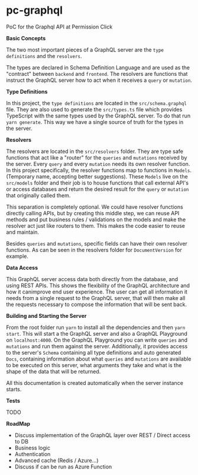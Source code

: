 # pc-graphql
PoC for the Graphql API at Permission Click

**Basic Concepts**

The two most important pieces of a GraphQL server are the `type definitions` and the `resolvers`. 

The types are declared in Schema Definition Language and are used as the "contract" between `backend` and `frontend`.
The resolvers are functions that instruct the GraphQL server how to act when it receives a `query` or `mutation`.

**Type Definitions**

In this project, the `type definitions` are located in the `src/schema.graphql` file. They are also used to generate the `src/types.ts` file which provides TypeScript with the
same types used by the GraphQL server. To do that run `yarn generate`. This way we have a single source of truth for the types in the server.

**Resolvers**

The resolvers are located in the `src/resolvers` folder. They are type safe functions that act like a "router" for the `queries` and `mutations` received by the server.
Every `query` and every `mutation` needs its own resolver function. In this project specifically, the resolver functions map to functions in `Models`. (Temporary name, accepting
better suggestions). These `Models` live on the `src/models` folder and their job is to house functions that call external API's or access databases and return the desired 
result for the `query` or `mutation` that originally called them.

This separation is completely optional. We could have resolver functions directly calling APIs, but by creating this middle step, we can reuse API methods and put business
rules / validations on the models and make the resolver act just like routers to them. This makes the code easier to reuse and maintain.

Besides `queries` and `mutations`, specific fields can have their own resolver functions. As can be seen in the resolvers folder for `DocumentVersion` for example.

**Data Access**

This GraphQL server access data both directly from the database, and using REST APIs. This shows the flexibility of the GraphQL architecture and how it canimprove end user 
experience. The user can get all information it needs from a single request to the GraphQL server, that will then make all the requests necessary to compose the information that 
will be sent back.

**Building and Starting the Server**

From the root folder run `yarn` to install all the dependencies and then `yarn start`. This will start a the GraphQL server and also a GraphQL Playground on `localhost:4000`.
On the GraphQL Playground you can write `queries` and `mutations` and run them against the server. Additionally, it provides access to the server's `Schema` containing all
type definitions and auto generated `Docs`, containing information about what `queries` and `mutations` are available to be executed on this server, what arguments they take and
what is the shape of the data that will be returned.

All this documentation is created automatically when the server instance starts.

**Tests**

TODO

**RoadMap**

- Discuss implementation of the GraphQL layer over REST / Direct access to DB
- Business logic
- Authentication
- Advanced cache (Redis / Azure...)
- Discuss if can be run as Azure Function
